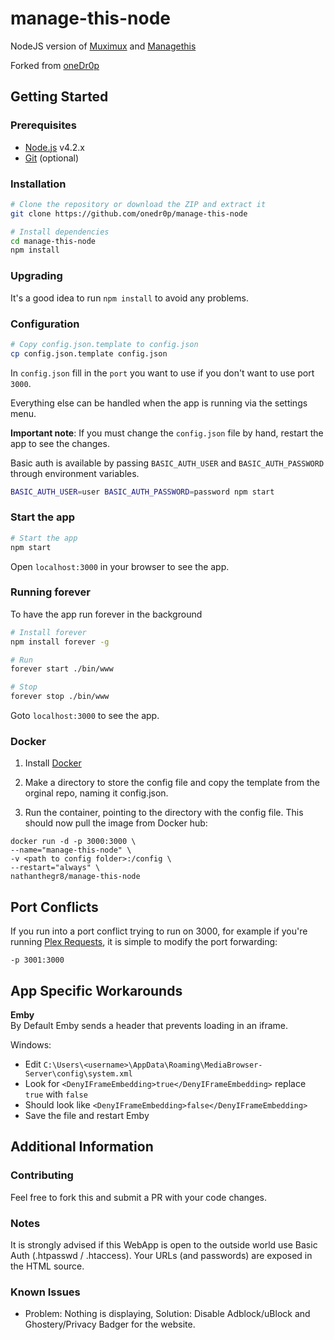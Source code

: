 # manage-this-node

NodeJS version of [Muximux](https://github.com/mescon/Muximux/) and [Managethis](https://github.com/Tenzinn3/Managethis)

Forked from [oneDr0p](https://github.com/onedr0p/manage-this-node)

Getting Started
---------------

### Prerequisites
- [Node.js](http://nodejs.org) v4.2.x
- [Git](https://git-scm.com/downloads) (optional)

### Installation

```bash
# Clone the repository or download the ZIP and extract it
git clone https://github.com/onedr0p/manage-this-node
```

```bash
# Install dependencies
cd manage-this-node
npm install
```

### Upgrading
It's a good idea to run `npm install` to avoid any problems.

### Configuration

```bash
# Copy config.json.template to config.json
cp config.json.template config.json
```

In `config.json` fill in the `port` you want to use if you don't want to use port `3000`.

Everything else can be handled when the app is running via the settings menu.

**Important note**: If you must change the `config.json` file by hand, restart the app to see the changes.

Basic auth is available by passing `BASIC_AUTH_USER` and `BASIC_AUTH_PASSWORD` through environment variables.

```bash
BASIC_AUTH_USER=user BASIC_AUTH_PASSWORD=password npm start
```

### Start the app

```bash
# Start the app
npm start
```

Open `localhost:3000` in your browser to see the app.

### Running forever
To have the app run forever in the background

```bash
# Install forever
npm install forever -g

# Run
forever start ./bin/www

# Stop
forever stop ./bin/www
```

Goto `localhost:3000` to see the app.

### Docker
1. Install [Docker](https://www.docker.com/)

2. Make a directory to store the config file and copy the template from the orginal repo, naming it config.json.

3. Run the container, pointing to the directory with the config file. This should now pull the image from Docker hub:
  ```
  docker run -d -p 3000:3000 \
  --name="manage-this-node" \
  -v <path to config folder>:/config \
  --restart="always" \
  nathanthegr8/manage-this-node
  ```

## Port Conflicts
If you run into a port conflict trying to run on 3000, for example if you're running [Plex Requests](https://github.com/lokenx/plexrequests-meteor), it is simple to modify the port forwarding:

```-p 3001:3000```

App Specific Workarounds
---------------
**Emby**  
By Default Emby sends a header that prevents loading in an iframe.   

Windows:
* Edit `C:\Users\<username>\AppData\Roaming\MediaBrowser-Server\config\system.xml`  
* Look for `<DenyIFrameEmbedding>true</DenyIFrameEmbedding>` replace `true` with `false`  
* Should look like `<DenyIFrameEmbedding>false</DenyIFrameEmbedding>`  
* Save the file and restart Emby  

Additional Information
---------------

### Contributing
Feel free to fork this and submit a PR with your code changes.

### Notes
It is strongly advised if this WebApp is open to the outside world use Basic Auth (.htpasswd / .htaccess). Your URLs (and passwords) are exposed in the HTML source.

### Known Issues
- Problem: Nothing is displaying, Solution: Disable Adblock/uBlock and Ghostery/Privacy Badger for the website.